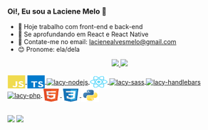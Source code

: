 ### Oi!, Eu sou a Laciene Melo 👋

- 🔭 Hoje trabalho com front-end e back-end
- 🌱 Se aprofundando em React e React Native
- 📧 Contate-me no email: lacienealvesmelo@gmail.com
- 😊 Pronome: ela/dela

<div align="center">
  <a href="https://github.com/lacymelo">
  <img height="180em" src="https://github-readme-stats.vercel.app/api?username=lacymelo&show_icons=true&theme=dracula&include_all_commits=true&count_private=true"/>
  <img height="180em" src="https://github-readme-stats.vercel.app/api/top-langs/?username=lacymelo&layout=compact&langs_count=7&theme=dracula"/>
</div>

<div style="display: inline_block"><br>
  <img align="center" alt="lacy-Js" height="30" width="40" src="https://raw.githubusercontent.com/devicons/devicon/master/icons/javascript/javascript-plain.svg">
  <img align="center" alt="lacy-Ts" height="30" width="40" src="https://raw.githubusercontent.com/devicons/devicon/master/icons/typescript/typescript-plain.svg">
  <img align="center" alt="lacy-nodejs" height="30" width="40" src="https://cdn.jsdelivr.net/gh/devicons/devicon/icons/nodejs/nodejs-original.svg" />
  <img align="center" alt="lacy-React" height="30" width="40" src="https://raw.githubusercontent.com/devicons/devicon/master/icons/react/react-original.svg">
  <img align="center" alt="lacy-sass" height="30" width="40" src="https://cdn.jsdelivr.net/gh/devicons/devicon/icons/sass/sass-original.svg" />
  <img align="center" alt="lacy-handlebars" height="30" width="40" src="https://cdn.jsdelivr.net/gh/devicons/devicon/icons/handlebars/handlebars-original.svg" />
  <img align="center" alt="lacy-php" height="30" width="40" src="https://cdn.jsdelivr.net/gh/devicons/devicon/icons/php/php-original.svg" />
  <img align="center" alt="lacy-HTML" height="30" width="40" src="https://raw.githubusercontent.com/devicons/devicon/master/icons/html5/html5-original.svg">
  <img align="center" alt="lacy-CSS" height="30" width="40" src="https://raw.githubusercontent.com/devicons/devicon/master/icons/css3/css3-original.svg">
  <img align="center" alt="lacy-Python" height="30" width="40" src="https://raw.githubusercontent.com/devicons/devicon/master/icons/python/python-original.svg">
</div>

##

<div>
 <a href="https://discord.gg/lacy_" target="_blank"><img src="https://img.shields.io/badge/Discord-7289DA?style=for-the-badge&logo=discord&logoColor=white" target="_blank"></a> 
  <a href = "mailto:lacienealvesmelo@gmail.com"><img src="https://img.shields.io/badge/-Gmail-%23333?style=for-the-badge&logo=gmail&logoColor=white" target="_blank"></a>
</div>
  

